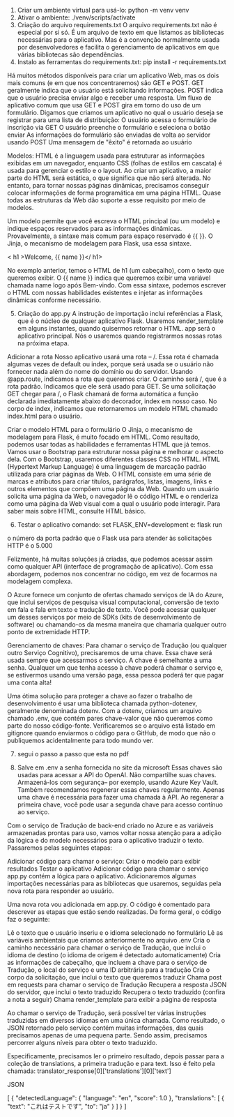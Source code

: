 1. Criar um ambiente virtual para usá-lo: python -m venv venv
2. Ativar o ambiente: ./venv/scripts/activate
3. Criação do arquivo requirements.txt
O arquivo requirements.txt não é especial por si só. É um arquivo de texto em que listamos as bibliotecas necessárias para o aplicativo. Mas é a convenção normalmente usada por desenvolvedores e facilita o gerenciamento de aplicativos em que várias bibliotecas são dependências.
4. Instalo as ferramentas do requirements.txt: pip install -r requirements.txt

Há muitos métodos disponíveis para criar um aplicativo Web, mas os dois mais comuns (e em que nos concentraremos) são GET e POST. GET geralmente indica que o usuário está solicitando informações. POST indica que o usuário precisa enviar algo e receber uma resposta.
Um fluxo de aplicativo comum que usa GET e POST gira em torno do uso de um formulário. Digamos que criamos um aplicativo no qual o usuário deseja se registrar para uma lista de distribuição:
O usuário acessa o formulário de inscrição via GET
O usuário preenche o formulário e seleciona o botão enviar
As informações do formulário são enviadas de volta ao servidor usando POST
Uma mensagem de "êxito" é retornada ao usuário


Modelos:
HTML é a linguagem usada para estruturar as informações exibidas em um navegador, enquanto CSS (folhas de estilos em cascata) é usada para gerenciar o estilo e o layout. Ao criar um aplicativo, a maior parte do HTML será estática, o que significa que não será alterada. No entanto, para tornar nossas páginas dinâmicas, precisamos conseguir colocar informações de forma programática em uma página HTML. Quase todas as estruturas da Web dão suporte a esse requisito por meio de modelos.

Um modelo permite que você escreva o HTML principal (ou um modelo) e indique espaços reservados para as informações dinâmicas. Provavelmente, a sintaxe mais comum para espaço reservado é {{ }}. O Jinja, o mecanismo de modelagem para Flask, usa essa sintaxe.

< h1 >Welcome, {{ name }}</ h1>

No exemplo anterior, temos o HTML de h1 (um cabeçalho), com o texto que queremos exibir. O {{ name }} indica que queremos exibir uma variável chamada name logo após Bem-vindo. Com essa sintaxe, podemos escrever o HTML com nossas habilidades existentes e injetar as informações dinâmicas conforme necessário.


5. Criação do app.py
A instrução de importação inclui referências a Flask, que é o núcleo de qualquer aplicativo Flask. Usaremos render_template em alguns instantes, quando quisermos retornar o HTML.
app será o aplicativo principal. Nós o usaremos quando registrarmos nossas rotas na próxima etapa.

Adicionar a rota
Nosso aplicativo usará uma rota – /. Essa rota é chamada algumas vezes de default ou index, porque será usada se o usuário não fornecer nada além do nome do domínio ou do servidor.
Usando @app.route, indicamos a rota que queremos criar. O caminho será /, que é a rota padrão. Indicamos que ele será usado para GET. Se uma solicitação GET chegar para /, o Flask chamará de forma automática a função declarada imediatamente abaixo do decorador, index em nosso caso. No corpo de index, indicamos que retornaremos um modelo HTML chamado index.html para o usuário.


Criar o modelo HTML para o formulário
O Jinja, o mecanismo de modelagem para Flask, é muito focado em HTML. Como resultado, podemos usar todas as habilidades e ferramentas HTML que já temos. Vamos usar o Bootstrap para estruturar nossa página e melhorar o aspecto dela. Com o Bootstrap, usaremos diferentes classes CSS no HTML.
HTML (Hypertext Markup Language) é uma linguagem de marcação padrão utilizada para criar páginas da Web. O HTML consiste em uma série de marcas e atributos para criar títulos, parágrafos, listas, imagens, links e outros elementos que compõem uma página da Web. Quando um usuário solicita uma página da Web, o navegador lê o código HTML e o renderiza como uma página da Web visual com a qual o usuário pode interagir. Para saber mais sobre HTML, consulte HTML básico.



6. Testar o aplicativo
comando: set FLASK_ENV=development
 e: flask run

o número da porta padrão que o Flask usa para atender às solicitações HTTP é o 5.000



Felizmente, há muitas soluções já criadas, que podemos acessar assim como qualquer API (interface de programação de aplicativo). Com essa abordagem, podemos nos concentrar no código, em vez de focarmos na modelagem complexa.

O Azure fornece um conjunto de ofertas chamado serviços de IA do Azure, que inclui serviços de pesquisa visual computacional, conversão de texto em fala e fala em texto e tradução de texto. Você pode acessar qualquer um desses serviços por meio de SDKs (kits de desenvolvimento de software) ou chamando-os da mesma maneira que chamaria qualquer outro ponto de extremidade HTTP.



Gerenciamento de chaves:
Para chamar o serviço de Tradução (ou qualquer outro Serviço Cognitivo), precisaremos de uma chave. Essa chave será usada sempre que acessarmos o serviço. A chave é semelhante a uma senha. Qualquer um que tenha acesso à chave poderá chamar o serviço e, se estivermos usando uma versão paga, essa pessoa poderá ter que pagar uma conta alta!

Uma ótima solução para proteger a chave ao fazer o trabalho de desenvolvimento é usar uma biblioteca chamada python-dotenev, geralmente denominada dotenv. Com a dotenv, criamos um arquivo chamado .env, que contém pares chave-valor que não queremos como parte do nosso código-fonte. Verificaremos se o arquivo está listado em gitignore quando enviarmos o código para o GitHub, de modo que não o publiquemos acidentalmente para todo mundo ver.



7. segui o passo a passo que esta no pdf

8. Salve em .env a senha fornecida no site da microsoft
Essas chaves são usadas para acessar a API do OpenAI. Não compartilhe suas chaves. Armazená-los com segurança– por exemplo, usando Azure Key Vault. Também recomendamos regenerar essas chaves regularmente. Apenas uma chave é necessária para fazer uma chamada à API. Ao regenerar a primeira chave, você pode usar a segunda chave para acesso contínuo ao serviço.




Com o serviço de Tradução de back-end criado no Azure e as variáveis armazenadas prontas para uso, vamos voltar nossa atenção para a adição da lógica e do modelo necessários para o aplicativo traduzir o texto. Passaremos pelas seguintes etapas:

Adicionar código para chamar o serviço:
Criar o modelo para exibir resultados
Testar o aplicativo
Adicionar código para chamar o serviço
app.py contém a lógica para o aplicativo. Adicionaremos algumas importações necessárias para as bibliotecas que usaremos, seguidas pela nova rota para responder ao usuário.

Uma nova rota vou adicionada em app.py.
O código é comentado para descrever as etapas que estão sendo realizadas. De forma geral, o código faz o seguinte:

Lê o texto que o usuário inseriu e o idioma selecionado no formulário
Lê as variáveis ambientais que criamos anteriormente no arquivo .env
Cria o caminho necessário para chamar o serviço de Tradução, que inclui o idioma de destino (o idioma de origem é detectado automaticamente)
Cria as informações de cabeçalho, que incluem a chave para o serviço de Tradução, o local do serviço e uma ID arbitrária para a tradução
Cria o corpo da solicitação, que inclui o texto que queremos traduzir
Chama post em requests para chamar o serviço de Tradução
Recupera a resposta JSON do servidor, que inclui o texto traduzido
Recupera o texto traduzido (confira a nota a seguir)
Chama render_template para exibir a página de resposta


Ao chamar o serviço de Tradução, será possível ter várias instruções traduzidas em diversos idiomas em uma única chamada. Como resultado, o JSON retornado pelo serviço contém muitas informações, das quais precisamos apenas de uma pequena parte. Sendo assim, precisamos percorrer alguns níveis para obter o texto traduzido.

Especificamente, precisamos ler o primeiro resultado, depois passar para a coleção de translations, a primeira tradução e para text. Isso é feito pela chamada: translator_response[0]['translations'][0]['text']

JSON

[
  {
    "detectedLanguage": {
      "language": "en",
      "score": 1.0
    },
    "translations": [
      {
        "text": "これはテストです",
        "to": "ja"
      }
    ]
  }
]
